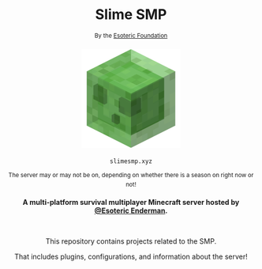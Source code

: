 <h1 align=center> Slime SMP </h1>

<p align=center> <sup> By the <a href="https://www.github.com/EsotericFoundation">Esoteric Foundation</a> </sup> </p>


<p align=center> <a href="https://www.github.com/SlimeSMP"><img src="./icon.webp" alt="An image of a Minecraft slime (Slime SMP's icon)." height=200 width=200 /></a> </p>

<p align=center> <code>slimesmp.xyz</code> </p>

<p align=center> <sup> The server may or may not be on, depending on whether there is a season on right now or not! </sup> </p>

<p align=center> <b> A multi-platform survival multiplayer Minecraft server hosted by <a href="https://www.github.com/EsotericEnderman">@Esoteric Enderman</a>. </b> </p>

<br>

<p align=center> This repository contains projects related to the SMP. </p>
<p align=center> That includes plugins, configurations, and information about the server! </p>
